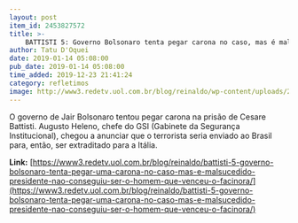 ```yaml
---
layout: post
item_id: 2453827572
title: >-
    BATTISTI 5: Governo Bolsonaro tenta pegar carona no caso, mas é malsucedido; presidente não consegue ser homem que venceu o facínora
author: Tatu D'Oquei
date: 2019-01-14 05:08:00
pub_date: 2019-01-14 05:08:00
time_added: 2019-12-23 21:41:24
category: refletimos
image: http://www3.redetv.uol.com.br/blog/reinaldo/wp-content/uploads/2018/09/4-se-eu-fosse-bolsonaro-faria-o-seguinte-mitigaria-o-politicamente-incorreto-usaria-o-pt-como-fantasma-e-tentaria-atrair-a-centro-direita.jpg
---
```


O governo de Jair Bolsonaro tentou pegar carona na prisão de Cesare Battisti. Augusto Heleno, chefe do GSI (Gabinete da Segurança Institucional), chegou a anunciar que o terrorista seria enviado ao Brasil para, então, ser extraditado para a Itália.

**Link:** [https://www3.redetv.uol.com.br/blog/reinaldo/battisti-5-governo-bolsonaro-tenta-pegar-uma-carona-no-caso-mas-e-malsucedido-presidente-nao-conseguiu-ser-o-homem-que-venceu-o-facinora/](https://www3.redetv.uol.com.br/blog/reinaldo/battisti-5-governo-bolsonaro-tenta-pegar-uma-carona-no-caso-mas-e-malsucedido-presidente-nao-conseguiu-ser-o-homem-que-venceu-o-facinora/)

